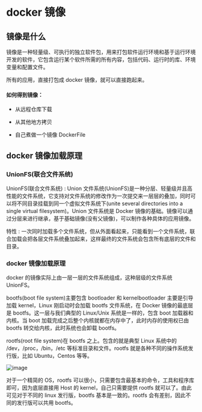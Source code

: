 # docker 镜像

## 镜像是什么

镜像是一种轻量级、可执行的独立软件包，用来打包软件运行环境和基于运行环境开发的软件，它包含运行某个软件所需的所有内容，包括代码、运行时的库、环境变量和配置文件。

所有的应用，直接打包成 docker 镜像，就可以直接跑起来。

#### 如何得到镜像：

+ 从远程仓库下载

+ 从其他地方拷贝

+ 自己煮做一个镜像 DockerFile

## docker 镜像加载原理

### UnionFS(联合文件系统)

UnionFS(联合文件系统) : Union 文件系统(UnionFS)是一种分层、轻量级并且高性能的文件系统，它支持对文件系统的修改作为一次提交来一层层的叠加，同时可以将不同目录挂载到同一个虚拟文件系统下(unite several directories into a single virtual filesystem)。Union 文件系统是 Docker 镜像的基础。镜像可以通过分层来进行继承，基于基础镜像(没有父镜像)，可以制作各种具体的应用镜像。

特性 : 一次同时加载多个文件系统，但从外面看起来，只能看到一个文件系统，联合加载会把各层文件系统叠加起来，这样最终的文件系统会包含所有底层的文件和目录。

### docker 镜像加载原理

docker 的镜像实际上由一层一层的文件系统组成，这种层级的文件系统 UnionFS。

bootfs(boot file system)主要包含 bootloader 和 kernelbootloader 主要是引导加载 kernel，Linux 刚启动时会加载 bootfs 文件系统，在 Docker 镜像的最底层是 bootfs。这一层与我们典型的 Linux/Unix 系统是一样的，包含 boot 加载器和内核。当 boot 加载完成之后整个内核就都在内存中了，此时内存的使用权已由 bootfs 转交给内核，此时系统也会卸载 bootfs。

rootfs(root file system)在 bootfs 之上。包含的就是典型 Linux 系统中的 /dev，/proc，/bin，/etc 等标准目录和文件。rootfs 就是各种不同的操作系统发行版，比如 Ubuntu，Centos 等等。

![image](https://github.com/TomatoZ7/notes-of-tz/blob/master/images/docker_image1.png)

对于一个精简的 OS，rootfs 可以很小，只需要包含最基本的命令，工具和程序库即可，因为底层直接用 Host 的 kernel，自己只需要提供 rootfs 就可以了。由此可见对于不同的 linux 发行版，bootfs 基本是一致的。rootfs 会有差别，因此不同的发行版可以共用 bootfs。